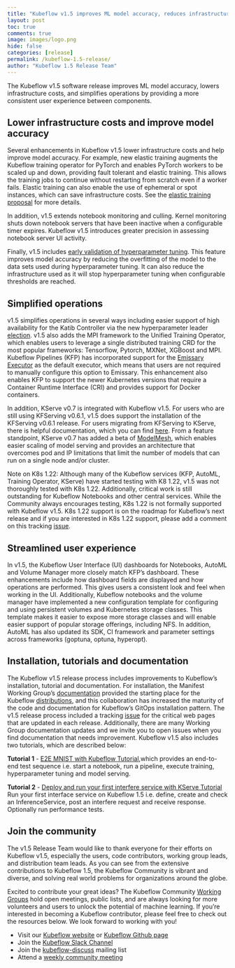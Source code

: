 ```yaml
---
title: "Kubeflow v1.5 improves ML model accuracy, reduces infrastructure costs and optimizes MLOps"
layout: post
toc: true
comments: true
image: images/logo.png
hide: false
categories: [release]
permalink: /kubeflow-1.5-release/
author: "Kubeflow 1.5 Release Team"
---
```


The Kubeflow v1.5 software release improves ML model accuracy, lowers infrastructure costs, and simplifies operations by providing a more consistent user experience between components.

## Lower infrastructure costs and improve model accuracy

Several enhancements in Kubeflow v1.5 lower infrastructure costs and help improve model accuracy.  For example, new elastic training augments the Kubeflow training operator for PyTorch and enables PyTorch workers to be scaled up and down, providing fault tolerant and elastic training. This allows the training jobs to continue without restarting from scratch even if a worker fails. Elastic training can also enable the use of ephemeral or spot instances, which can save infrastructure costs. See the [elastic training proposal](https://github.com/kubeflow/community/blob/b56452405e44c05ed60145a19bb86be55f3833d5/proposals/pytorch-elastic-proposal.md) for more details.

In addition, v1.5 extends notebook monitoring and culling. Kernel monitoring shuts down notebook servers that have been inactive when a configurable timer expires. Kubeflow v1.5 introduces greater precision in assessing notebook server UI activity.

Finally, v1.5 includes [early validation of hyperparameter tuning](https://github.com/kubeflow/katib/pull/1709).  This feature improves model accuracy by reducing the overfitting of the model to the data sets used during hyperparameter tuning.  It can also reduce the infrastructure used as it will stop hyperparameter tuning when configurable thresholds are reached.

## Simplified operations

v1.5 simplifies operations in several ways including easier support of high availability for the Katib Controller via the new hyperparameter leader [election](https://github.com/kubeflow/katib/pull/1713).  v1.5 also adds the MPI framework to the Unified Training Operator, which  enables users to leverage a single distributed training CRD for the most popular frameworks: Tensorflow, Pytorch, MXNet, XGBoost and MPI.  Kubeflow Pipelines (KFP) has incorporated support for the [Emissary Executor](https://www.kubeflow.org/docs/components/pipelines/installation/choose-executor/#emissary-executor) as the default executor, which means that users are not required to manually configure this option to Emissary.  This enhancement also enables KFP to support the newer Kubernetes versions that require a Container Runtime Interface (CRI) and provides support for Docker containers.  

In addition, KServe v0.7 is integrated with Kubeflow v1.5.  For users who are still using KFServing v0.6.1, v1.5 does support the installation of the KFServing v0.6.1 release.  For users migrating from KFServing to KServe, there is helpful documentation, which you can find [here](https://kserve.github.io/website/0.7/admin/migration/).  From a feature standpoint, KServe v0.7 has added a beta of [ModelMesh](https://github.com/kserve/modelmesh-serving), which enables easier scaling of model serving and provides an architecture that overcomes pod and IP limitations that limit the number of models that can run on a single node and/or cluster.

Note on K8s 1.22: Although many of the Kubeflow services (KFP, AutoML, Training Operator, KServe) have started testing with K8 1.22, v1.5 was not thoroughly tested with K8s 1.22.   Additionally, critical work is still outstanding for Kubeflow Notebooks and other central services.  While the Community always encourages testing, K8s 1.22 is not formally supported with Kubeflow v1.5.  K8s 1.22 support is on the roadmap for Kubeflow’s next release and if you are interested in K8s 1.22 support, please add a comment on this tracking [issue](https://github.com/kubeflow/kubeflow/issues/6098).

## Streamlined user experience

In v1.5, the Kubeflow User Interface (UI) dashboards for Notebooks, AutoML and Volume Manager more closely match KFP’s dashboard.   These enhancements include how dashboard fields are displayed and how operations are performed.  This gives users a consistent look and feel when working in the UI.   Additionally, Kubeflow notebooks and the volume manager have implemented a new configuration template for configuring and using persistent volumes and Kubernetes storage classes.  This template makes it easier to expose more storage classes and will enable easier support of popular storage offerings, including NFS.  In addition, AutoML has also updated its SDK, CI framework and parameter settings across frameworks (goptuna, optuna, hyperopt).

## Installation, tutorials and documentation

The Kubeflow v1.5 release process includes improvements to Kubeflow’s installation, tutorial and documentation.  For installation, the Manifest Working Group’s [documentation](https://github.com/kubeflow/manifests) provided the starting place for the Kubeflow [distributions](https://www.kubeflow.org/docs/started/installing-kubeflow/), and this collaboration has increased the maturity of the code and documentation for Kubeflow’s GitOps installation pattern.  The v1.5 release process included a tracking [issue](https://github.com/kubeflow/website/issues/3130) for the critical web pages that are updated in each release.  Additionally, there are many Working Group documentation updates and we invite you to open issues when you find documentation that needs improvement.  Kubeflow v1.5 also includes two tutorials, which are described below:

**Tutorial 1** - [E2E MNIST with Kubeflow Tutorial](https://github.com/kubeflow/pipelines/blob/master/samples/contrib/kubeflow-e2e-mnist/kubeflow-e2e-mnist.ipynb),which provides an end-to-end test sequence i.e. start a notebook, run a pipeline, execute training, hyperparameter tuning and model serving. 

**Tutorial 2** - [Deploy and run your first interfere service with KServe Tutorial](https://www.kubeflow.org/docs/external-add-ons/kserve/first_isvc_kserve/) Run your first interface service on Kubeflow 1.5 i.e. define, create and check an InferenceService, post an interfere request and receive response.  Optionally run performance tests.
 
## Join the community

The v1.5 Release Team would like to thank everyone for their efforts on Kubeflow v1.5, especially the users, code contributors, working group leads, and distribution team leads. As you can see from the extensive contributions to Kubeflow 1.5, the Kubeflow Community is vibrant and diverse, and solving real world problems for organizations around the globe.

Excited to contribute your great ideas? The Kubeflow Community [Working Groups](https://github.com/kubeflow/community/blob/master/wg-list.md) hold open meetings, public lists, and are always looking for more volunteers and users to unlock the potential of machine learning. If you’re interested in becoming a Kubeflow contributor, please feel free to check out the resources below. We look forward to working with you!

- Visit our [Kubeflow website](https://www.kubeflow.org/) or [Kubeflow Github page](https://github.com/kubeflow)
- Join the [Kubeflow Slack Channel](https://join.slack.com/t/kubeflow/shared_invite/enQtMjgyMzMxNDgyMTQ5LWUwMTIxNmZlZTk2NGU0MmFiNDE4YWJiMzFiOGNkZGZjZmRlNTExNmUwMmQ2NzMwYzk5YzQxOWQyODBlZGY2OTg)
- Join the [kubeflow-discuss](https://groups.google.com/forum/#!forum/kubeflow-discuss) mailing list
- Attend a [weekly community meeting](https://www.kubeflow.org/docs/about/community/) 
